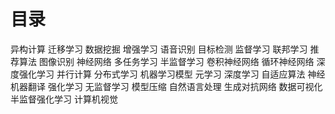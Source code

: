 # 目录
异构计算
迁移学习
数据挖掘
增强学习
语音识别
目标检测
监督学习
联邦学习
推荐算法
图像识别
神经网络
多任务学习
半监督学习
卷积神经网络
循环神经网络
深度强化学习
并行计算
分布式学习
机器学习模型
元学习
深度学习
自适应算法
神经机器翻译
强化学习
无监督学习
模型压缩
自然语言处理
生成对抗网络
数据可视化
半监督强化学习
计算机视觉